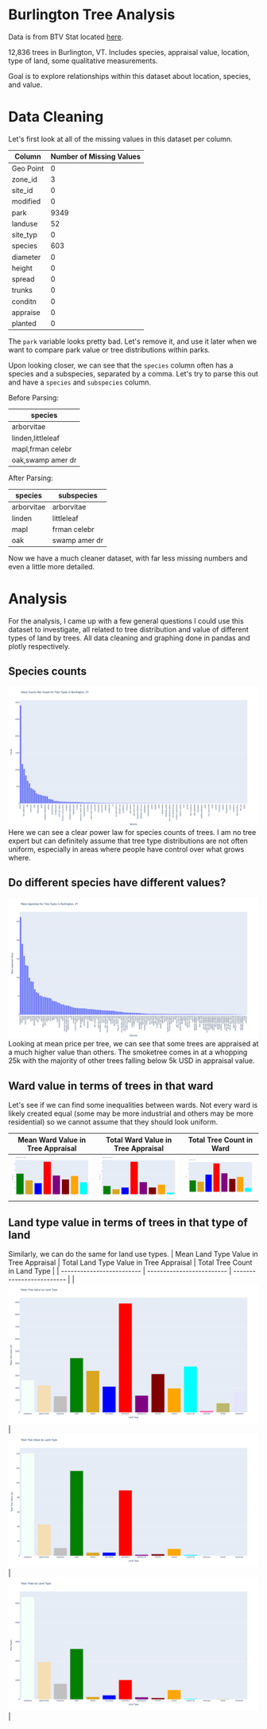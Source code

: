 # Burlington Tree Analysis
Data is from BTV Stat located [here](https://data.burlingtonvt.gov/explore/dataset/planting-sites/information/).

12,836 trees in Burlington, VT. Includes species, appraisal value, location, type of land, some qualitative measurements.

Goal is to explore relationships within this dataset about location, species, and value.

# Data Cleaning
Let's first look at all of the missing values in this dataset per column.

| Column | Number of Missing Values |
| -----------| -------- |
| Geo Point | 0 |
| zone_id | 3 |
| site_id | 0 |
| modified | 0 |
| park | 9349 |
| landuse | 52 |
| site_typ | 0 |
| species | 603 |
| diameter | 0 |
| height | 0 |
| spread | 0 |
| trunks | 0 |
| conditn | 0 |
| appraise | 0 |
| planted | 0 |

The `park` variable looks pretty bad. Let's remove it, and use it later when we want to compare park value or tree distributions within parks.

Upon looking closer, we can see that the `species` column often has a species and a subspecies, separated by a comma. Let's try to parse this out and have a `species` and `subspecies` column.

Before Parsing:

| species |
| ------- |
| arborvitae |
| linden,littleleaf |
| mapl,frman celebr |
| oak,swamp amer dr |

After Parsing:

| species | subspecies |
| ------- | --------- |
| arborvitae | arborvitae |
| linden | littleleaf |
| mapl | frman celebr |
| oak | swamp amer dr |

Now we have a much cleaner dataset, with far less missing numbers and even a little more detailed.

# Analysis
For the analysis, I came up with a few general questions I could use this dataset to investigate, all related to tree distribution and value of different types of land by trees.  All data cleaning and graphing done in pandas and plotly respectively.

## Species counts
![species counts](images/species_bar.png)
Here we can see a clear power law for species counts of trees. I am no tree expert but can definitely assume that tree type distributions are not often uniform, especially in areas where people have control over what grows where.

## Do different species have different values?
![species counts](images/species_price.png)
Looking at mean price per tree, we can see that some trees are appraised at a much higher value than others. The smoketree comes in at a whopping 25k with the majority of other trees falling below 5k USD in appraisal value.

## Ward value in terms of trees in that ward
Let's see if we can find some inequalities between wards. Not every ward is likely created equal (some may be more industrial and others may be more residential) so we cannot assume that they should look uniform.

| Mean Ward Value in Tree Appraisal | Total Ward Value in Tree Appraisal | Total Tree Count in Ward |
| ------------------------- | ------------------------- | ------------------------- |
|![mean ward tree value](images/mean_ward_value.png) | ![total ward tree value](images/total_ward_value.png) | ![total ward tree count](images/num_trees_ward.png)|

## Land type value in terms of trees in that type of land
Similarly, we can do the same for land use types.
| Mean Land Type Value in Tree Appraisal | Total Land Type Value in Tree Appraisal | Total Tree Count in Land Type |
| ------------------------- | ------------------------- | ------------------------- |
|![mean land tree value](images/mean_land_value.png) | ![total land tree value](images/total_land_value.png) | ![total land tree count](images/num_trees_land.png)|
